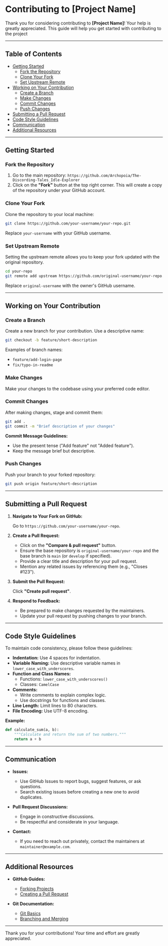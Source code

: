 # Contributing to [Project Name]

Thank you for considering contributing to **[Project Name]**! Your help is greatly appreciated. This guide will help you get started with contributing to the project

---

## Table of Contents

- [Getting Started](#getting-started)
  - [Fork the Repository](#fork-the-repository)
  - [Clone Your Fork](#clone-your-fork)
  - [Set Upstream Remote](#set-upstream-remote)
- [Working on Your Contribution](#working-on-your-contribution)
  - [Create a Branch](#create-a-branch)
  - [Make Changes](#make-changes)
  - [Commit Changes](#commit-changes)
  - [Push Changes](#push-changes)
- [Submitting a Pull Request](#submitting-a-pull-request)
- [Code Style Guidelines](#code-style-guidelines)
- [Communication](#communication)
- [Additional Resources](#additional-resources)

---

## Getting Started

### Fork the Repository

1. Go to the main repository: `https://github.com/Archopoia/The-Discording-Tales_Idle-Explorer`
2. Click on the **"Fork"** button at the top right corner. This will create a copy of the repository under your GitHub account.

### Clone Your Fork

Clone the repository to your local machine:

```bash
git clone https://github.com/your-username/your-repo.git
```

Replace `your-username` with your GitHub username.

### Set Upstream Remote

Setting the upstream remote allows you to keep your fork updated with the original repository.

```bash
cd your-repo
git remote add upstream https://github.com/original-username/your-repo.git
```

Replace `original-username` with the owner's GitHub username.

---

## Working on Your Contribution

### Create a Branch

Create a new branch for your contribution. Use a descriptive name:

```bash
git checkout -b feature/short-description
```

Examples of branch names:

- `feature/add-login-page`
- `fix/typo-in-readme`

### Make Changes

Make your changes to the codebase using your preferred code editor.

### Commit Changes

After making changes, stage and commit them:

```bash
git add .
git commit -m "Brief description of your changes"
```

**Commit Message Guidelines:**

- Use the present tense ("Add feature" not "Added feature").
- Keep the message brief but descriptive.

### Push Changes

Push your branch to your forked repository:

```bash
git push origin feature/short-description
```

---

## Submitting a Pull Request

1. **Navigate to Your Fork on GitHub:**

   Go to `https://github.com/your-username/your-repo`.

2. **Create a Pull Request:**

   - Click on the **"Compare & pull request"** button.
   - Ensure the base repository is `original-username/your-repo` and the base branch is `main` (or `develop` if specified).
   - Provide a clear title and description for your pull request.
   - Mention any related issues by referencing them (e.g., "Closes #123").

3. **Submit the Pull Request:**

   Click **"Create pull request"**.

4. **Respond to Feedback:**

   - Be prepared to make changes requested by the maintainers.
   - Update your pull request by pushing changes to your branch.

---

## Code Style Guidelines

To maintain code consistency, please follow these guidelines:

- **Indentation:** Use 4 spaces for indentation.
- **Variable Naming:** Use descriptive variable names in `lower_case_with_underscores`.
- **Function and Class Names:**
  - Functions: `lower_case_with_underscores()`
  - Classes: `CamelCase`
- **Comments:**
  - Write comments to explain complex logic.
  - Use docstrings for functions and classes.
- **Line Length:** Limit lines to 80 characters.
- **File Encoding:** Use UTF-8 encoding.

**Example:**

```python
def calculate_sum(a, b):
    """Calculate and return the sum of two numbers."""
    return a + b
```

---

## Communication

- **Issues:**
  - Use GitHub Issues to report bugs, suggest features, or ask questions.
  - Search existing issues before creating a new one to avoid duplicates.

- **Pull Request Discussions:**
  - Engage in constructive discussions.
  - Be respectful and considerate in your language.

- **Contact:**
  - If you need to reach out privately, contact the maintainers at `maintainer@example.com`.

---

## Additional Resources

- **GitHub Guides:**
  - [Forking Projects](https://guides.github.com/activities/forking/)
  - [Creating a Pull Request](https://help.github.com/articles/creating-a-pull-request/)

- **Git Documentation:**
  - [Git Basics](https://git-scm.com/book/en/v2/Getting-Started-Git-Basics)
  - [Branching and Merging](https://git-scm.com/book/en/v2/Git-Branching-Basic-Branching-and-Merging)

---

Thank you for your contributions! Your time and effort are greatly appreciated.